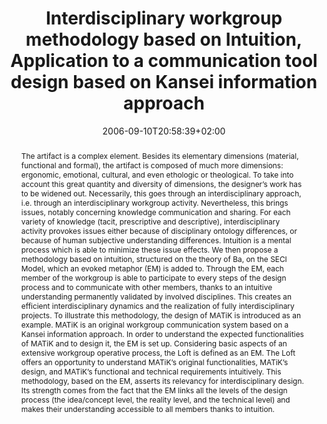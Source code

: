 ---
slug: interdisciplinary-workgroup-methodology-based-on-intuition-application-to-a-communication-tool-design-based-on-kansei-information-approach
title: "Interdisciplinary workgroup methodology based on Intuition, Application to a communication tool design based on Kansei information approach"
layout: publi
searchFilter: Publication
searchWeight: 8
publitype: article
subsection: paper
institution:
    heig: 1
    logo: Tsukuba
    short: 'U. of Tsukuba'
    web: "https://www.tsukuba.ac.jp/"
    name: "University of Tsukuba"
chaire: false
date: 2006-09-10T20:58:39+02:00
shortJournal: "Kansei Engineering International 5(4)"
kansei: true
research: 
    -  kansei
citation:
    authors:
        1: ["Levy", "Pierre", "P."]
        2: ["Yamanaka", "Toshimasa", "T."]
    year: 2006
    title: "Interdisciplinary workgroup methodology based on Intuition – Application to a communication tool design based on Kansei information approach"
    journal: "Kansei Engineering International"
    number: 5
    volume: 4
    firstpage: "31"
    lastpage: "40"
reference: "Lévy, P., & Yamanaka, T. (2006). Interdisciplinary workgroup methodology based on Intuition – Application to a communication tool design based on Kansei information approach. Kansei Engineering International. 5(4), 31–40."
abstract: "The artifact is a complex element. Besides its elementary dimensions (material, functional and formal), the artifact is composed of much more dimensions: ergonomic, emotional, cultural, and even ethologic or theological. To take into account this great quantity and diversity of dimensions, the designer’s work has to be widened out. Necessarily, this goes through an interdisciplinary approach, i.e. through an interdisciplinary workgroup activity. Nevertheless, this brings issues, notably concerning knowledge communication and sharing. For each variety of knowledge (tacit, prescriptive and descriptive), interdisciplinary activity provokes issues either because of disciplinary ontology differences, or because of human subjective understanding differences. Intuition is a mental process which is able to minimize these issue effects. We then propose a methodology based on intuition, structured on the theory of Ba, on the SECI Model, which an evoked metaphor (EM) is added to. Through the EM, each member of the workgroup is able to participate to every steps of the design process and to communicate with other members, thanks to an intuitive understanding permanently validated by involved disciplines. This creates an efficient interdisciplinary dynamics and the realization of fully interdisciplinary projects. To illustrate this methodology, the design of MATiK is introduced as an example. MATiK is an original workgroup communication system based on a Kansei information approach. In order to understand the expected functionalities of MATiK and to design it, the EM is set up. Considering basic aspects of an extensive workgroup operative process, the Loft is defined as an EM. The Loft offers an opportunity to understand MATiK’s original functionalities, MATiK’s design, and MATiK’s functional and technical requirements intuitively. This methodology, based on the EM, asserts its relevancy for interdisciplinary design. Its strength comes from the fact that the EM links all the levels of the design process (the idea/concept level, the reality level, and the technical level) and makes their understanding accessible to all members thanks to intuition."
link:
    1: ["paper", "paper", "https://1drv.ms/b/s!AnQx_v88q65Qv4QnEsOo_jSIRnZXtg?e=cgNWou"]
---